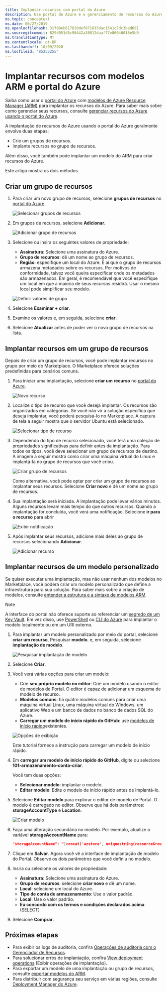 ```yaml
---
title: Implantar recursos com portal do Azure
description: Use portal do Azure e o gerenciamento de recursos do Azure para implantar seus recursos em um grupo de recursos em sua assinatura.
ms.topic: conceptual
ms.date: 06/27/2019
ms.openlocfilehash: 31f80eb617820def871633dac1541c7dc3bed691
ms.sourcegitcommit: 829d951d5c90442a38012daaf77e86046018e5b9
ms.translationtype: MT
ms.contentlocale: pt-BR
ms.lasthandoff: 10/09/2020
ms.locfileid: "85255255"
---
```

# <a name="deploy-resources-with-arm-templates-and-azure-portal"></a>Implantar recursos com modelos ARM e portal do Azure

Saiba como usar o [portal do Azure](https://portal.azure.com) com [modelos de Azure Resource Manager (ARM)](overview.md) para implantar os recursos do Azure. Para saber mais sobre como gerenciar seus recursos, consulte [gerenciar recursos do Azure usando o portal do Azure](../management/manage-resources-portal.md).

A implantação de recursos do Azure usando o portal do Azure geralmente envolve duas etapas:

- Crie um grupos de recursos.
- Implante recursos no grupo de recursos.

Além disso, você também pode implantar um modelo do ARM para criar recursos do Azure.

Este artigo mostra os dois métodos.

## <a name="create-a-resource-group"></a>Criar um grupo de recursos

1. Para criar um novo grupo de recursos, selecione **grupos de recursos** no [portal do Azure](https://portal.azure.com).

   ![Selecionar grupos de recursos](./media/deploy-portal/select-resource-groups.png)

1. Em grupos de recursos, selecione **Adicionar**.

   ![Adicionar grupo de recursos](./media/deploy-portal/add-resource-group.png)

1. Selecione ou insira os seguintes valores de propriedade:

    - **Assinatura**: Selecione uma assinatura do Azure.
    - **Grupo de recursos**: dê um nome ao grupo de recursos.
    - **Região**: especifique um local do Azure. É aí que o grupo de recursos armazena metadados sobre os recursos. Por motivos de conformidade, talvez você queira especificar onde os metadados são armazenados. Em geral, é recomendável que você especifique um local em que a maioria de seus recursos residirá. Usar o mesmo local pode simplificar seu modelo.

   ![Definir valores de grupo](./media/deploy-portal/set-group-properties.png)

1. Selecione **Examinar + criar**.
1. Examine os valores e, em seguida, selecione **criar**.
1. Selecione **Atualizar** antes de poder ver o novo grupo de recursos na lista.

## <a name="deploy-resources-to-a-resource-group"></a>Implantar recursos em um grupo de recursos

Depois de criar um grupo de recursos, você pode implantar recursos no grupo por meio do Marketplace. O Marketplace oferece soluções predefinidas para cenários comuns.

1. Para iniciar uma implantação, selecione **criar um recurso** no [portal do Azure](https://portal.azure.com).

   ![Novo recurso](./media/deploy-portal/new-resources.png)

1. Localize o tipo de recurso que você deseja implantar. Os recursos são organizados em categorias. Se você não vir a solução específica que deseja implantar, você poderá pesquisá-lo no Marketplace. A captura de tela a seguir mostra que o servidor Ubuntu está selecionado.

   ![Selecionar tipo de recurso](./media/deploy-portal/select-resource-type.png)

1. Dependendo do tipo de recurso selecionado, você terá uma coleção de propriedades significativas para definir antes da implantação. Para todos os tipos, você deve selecionar um grupo de recursos de destino. A imagem a seguir mostra como criar uma máquina virtual do Linux e implantá-la no grupo de recursos que você criou.

   ![Criar grupo de recursos](./media/deploy-portal/select-existing-group.png)

   Como alternativa, você pode optar por criar um grupo de recursos ao implantar seus recursos. Selecione **Criar novo** e dê um nome ao grupo de recursos.

1. Sua implantação será iniciada. A implantação pode levar vários minutos. Alguns recursos levam mais tempo do que outros recursos. Quando a implantação for concluída, você verá uma notificação. Selecione **ir para o recurso** para abrir

   ![Exibir notificação](./media/deploy-portal/view-notification.png)

1. Após implantar seus recursos, adicione mais deles ao grupo de recursos selecionando **Adicionar**.

   ![Adicionar recurso](./media/deploy-portal/add-resource.png)

## <a name="deploy-resources-from-custom-template"></a>Implantar recursos de um modelo personalizado

Se quiser executar uma implantação, mas não usar nenhum dos modelos no Marketplace, você poderá criar um modelo personalizado que define a infraestrutura para sua solução. Para saber mais sobre a criação de modelos, consulte [entender a estrutura e a sintaxe de modelos ARM](template-syntax.md).

> [!NOTE]
> A interface do portal não oferece suporte ao referenciar um [segredo de um Key Vault](key-vault-parameter.md). Em vez disso, use [PowerShell](deploy-powershell.md) ou [CLI do Azure](deploy-cli.md) para implantar o modelo localmente ou em um URI externo.

1. Para implantar um modelo personalizado por meio do portal, selecione **criar um recurso**, Pesquisar **modelo**. e, em seguida, selecione **implantação de modelo**.

   ![Pesquisar implantação de modelo](./media/deploy-portal/search-template.png)

1. Selecione **Criar**.
1. Você verá várias opções para criar um modelo:

    - Crie **seu próprio modelo no editor**: Crie um modelo usando o editor de modelos de Portal.  O editor é capaz de adicionar um esquema de modelo de recurso.
    - **Modelos comuns**: há quatro modelos comuns para criar uma máquina virtual Linux, uma máquina virtual do Windows, um aplicativo Web e um banco de dados no banco de dados SQL do Azure.
    - **Carregar um modelo de início rápido do GitHub**: use [modelos de início rápido](https://azure.microsoft.com/resources/templates/)existentes.

   ![Opções de exibição](./media/deploy-portal/see-options.png)

    Este tutorial fornece a instrução para carregar um modelo de início rápido.

1. Em **carregar um modelo de início rápido do GitHub**, digite ou selecione **101-armazenamento-conta-criar**.

    Você tem duas opções:

    - **Selecionar modelo**: implantar o modelo.
    - **Editar modelo**: Edite o modelo de início rápido antes de implantá-lo.

1. Selecione **Editar modelo** para explorar o editor de modelo de Portal. O modelo é carregado no editor. Observe que há dois parâmetros: **storageAccountType** e **Location**.

   ![Criar modelo](./media/deploy-portal/show-json.png)

1. Faça uma alteração secundária no modelo. Por exemplo, atualize a variável **storageAccountName** para:

    ```json
    "storageAccountName": "[concat('azstore', uniquestring(resourceGroup().id))]"
    ```

1. Clique em **Salvar**. Agora você vê a interface de implantação de modelo do Portal. Observe os dois parâmetros que você definiu no modelo.
1. Insira ou selecione os valores de propriedade:

    - **Assinatura**: Selecione uma assinatura do Azure.
    - **Grupo de recursos**: selecione **criar novo** e dê um nome.
    - **Local**: selecione um local do Azure.
    - **Tipo de conta de armazenamento**: Use o valor padrão.
    - **Local**: Use o valor padrão.
    - **Eu concordo com os termos e condições declarados acima**: (SELECT)

1. Selecione **Comprar**.

## <a name="next-steps"></a>Próximas etapas

- Para exibir os logs de auditoria, confira [Operações de auditoria com o Gerenciador de Recursos](../management/view-activity-logs.md).
- Para solucionar erros de implantação, confira [View deployment operations](deployment-history.md) (Exibir operações de implantação).
- Para exportar um modelo de uma implantação ou grupo de recursos, consulte [exportar modelos do ARM](export-template-portal.md).
- Para distribuir com segurança seu serviço em várias regiões, consulte [Deployment Manager do Azure](deployment-manager-overview.md).
